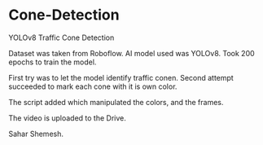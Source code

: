 # Cone-Detection
YOLOv8 Traffic Cone Detection

Dataset was taken from Roboflow.
AI model used was YOLOv8.
Took 200 epochs to train the model.

First try was to let the model identify traffic conen.
Second attempt succeeded to mark each cone with it is own color.

The script added which manipulated the colors, and the frames.

The video is uploaded to the Drive.

Sahar Shemesh.
